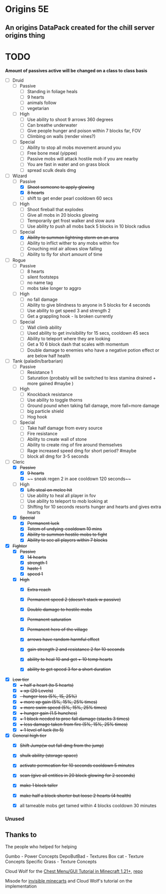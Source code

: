 # Origins 5E
## An origins DataPack created for the chill server origins thing



# TODO

**Amount of passives active will be changed on a class to class basis**

- [ ] Druid
  - [ ] Passive
    - [ ] Standing in foliage heals
    - [ ]  9 hearts 
    - [ ] animals follow 
    - [ ] vegetarian
  - [ ] High
    - [ ] Use ability to shoot 9 arrows 360 degrees
    - [ ] Can breathe underwater
    - [ ] Give people hunger and poison within 7 blocks far, FOV
    - [ ] Climbing on walls (render vines?)
  - [ ] Special
    - [ ] Ability to stop all mobs movement around you
    - [ ] Free bone meal (yippee)
    - [ ] Passive mobs will attack hostile mob if you are nearby
    - [ ] You are fast in water and on grass block
    - [ ] spread sculk deals dmg
- [ ] Wizard
  - [ ] Passive
    - [x] ~~Shoot someone to apply glowing~~
    - [x] ~~8 hearts~~
    - [ ] shift to get ender pearl cooldown 60 secs 
  - [ ] High
    - [ ] Shoot fireball that explodes
    - [ ] Give all mobs in 20 blocks glowing
    - [ ] Temporarily get frost walker and slow aura
    - [ ] Use ability to push all mobs back 5 blocks in 10 block radius
  - [ ] Special
    - [x] ~~Ability to summon lightning storm on an area~~
    - [ ] Ability to inflict wither to any mobs within fov
    - [ ] Crouching mid air allows slow falling
    - [ ] Ability to fly for short amount of time

- [ ] Rogue
  - [ ] Passive
    - [ ] 8 hearts 
    - [ ] silent footsteps 
    - [ ] no name tag 
    - [ ] mobs take longer to aggro

  - [ ] High
    - [ ] no fall damage
    - [ ] Ability to give blindness to anyone in 5 blocks for 4 seconds
    - [ ] Use ability to get speed 3 and strength 2
    - [ ] Get a grappling hook - Is broken currently

  - [ ] Special
    - [ ] Wall climb ability
    - [ ] Used ability to get invisibility for 15 secs, cooldown 45 secs
    - [ ] Ability to teleport where they are looking
    - [ ] Get a 10 6 block dash that scales with momentum
    - [ ] Double damage to enemies who have a negative potion effect or are below half health

- [ ] Tank (paladin/barbarian)
  - [ ] Passive
    - [ ] Resistance 1
    - [ ] Saturation (probably will be switched to less stamina drained + more gained #maybe )
  - [ ] High
    - [ ] Knockback resistance
    - [ ] Use ability to toggle thorns
    - [ ] Ground pound when taking fall damage, more fall=more damage
    - [ ] big particle shield
    - [ ] Hog hook
  - [ ] Special
    - [ ] Take half damage from every source
    - [ ] Fire resistance
    - [ ] Ability to create wall of stone
    - [ ] Ability to create ring of fire around themselves
    - [ ] Rage increased speed dmg for short period? #maybe
    - [ ] block all dmg for 3-5 seconds
- [ ] Cleric
  - [x] ~~Passive~~
    - [x] ~~9 hearts~~
    - [x] ~~ sneak regen 2 in aoe cooldown 120 seconds~~
  - [ ] High
    - [x] ~~Life steal on melee hit~~
    - [ ] Use ability to heal all player in fov
    - [ ] Use ability to teleport to mob looking at
    - [ ] Shifting for 10 seconds resorts hunger and hearts and gives extra hearts
  - [x] ~~Special~~
    - [x] ~~Permanent luck~~
    - [x] ~~Totem of undying-cooldown 10 mins~~
    - [x] ~~Ability to summon hostile mobs to fight~~
    - [x] ~~Ability to see all players within 7 blocks~~
- [x] ~~Fighter~~
  - [x] ~~Passive~~
    - [x] ~~14 hearts~~
    - [x] ~~strength 1~~
    - [x] ~~haste 1~~
    - [x] ~~speed 1~~
  - [x] ~~High~~
    - [x] ~~Extra reach~~
    - [x] ~~Permanent speed 2  (doesn't stack w passive)~~
    - [x] ~~Double damage to hostile mobs~~
    - [x] ~~Permanent saturation~~
    - [x] ~~Permanent hero of the village~~
    - [x] ~~arrows have random harmful effect~~
  
    - [x] ~~gain strength 2 and resistance 2 for 10 seconds~~
    - [x] ~~ability to heal 10 and get + 10 temp hearts~~ 
    - [x] ~~ability to get speed 3 for a short duration~~

- [x] ~~Low tier~~
  - [x] ~~+ half a heart (to 5 hearts)~~
  - [x] ~~+ xp (20 Levels)~~
  - [x] ~~- hunger loss  (5%, 15, 25%)~~
  - [x] ~~+ more xp gain (5%, 15%, 25% times)~~
  - [x] ~~+ more swim speed (5%, 15%, 25% times)~~
  - [x] ~~+ hunger gain (1.5 hunches)~~
  - [x] ~~+ 1 block needed to proc fall damage (stacks 3 times)~~ 
  - [x] ~~+ less damage taken from fire (5%, 15%, 25% times)~~
  - [x] ~~+ 1 level of luck (to 5)~~
- [x] ~~General high tier~~
  - [x] ~~Shift Jump(w out fall dmg from the jump)~~ 
  - [x] ~~shulk ability (storage space)~~
  - [x] ~~activate permeation for 10 seconds cooldown 5 minutes~~ 
  - [x] ~~scan (give all entities in 20 block glowing for 2 seconds)~~
  - [x] ~~make 1 block taller~~
  - [x] ~~make half a block shorter but loose 2 hearts (4 health)~~
  - [x] all tameable mobs get tamed within 4 blocks cooldown 30 minutes




### Unused
 

## Thanks to
The people who helped for helping

Gumbo - Power Concepts
DepoButBad - Textures
Box cat - Texture Concepts
Specific Grass - Texture Concepts

Cloud Wolf for the [Chest Menu/GUI Tutorial in Minecraft 1.21+](https://youtu.be/Sxnaah2SPzw?si=zF8PXbQSoNzrp9PX), [repo](https://github.com/CloudWolfYT/MC-GUIFramework)

Misode for [invisible minecarts](https://gist.github.com/misode/57dca050fbe2a0a8232c0c3fbab04e35) and Cloud Wolf's tutorial on the implementation
